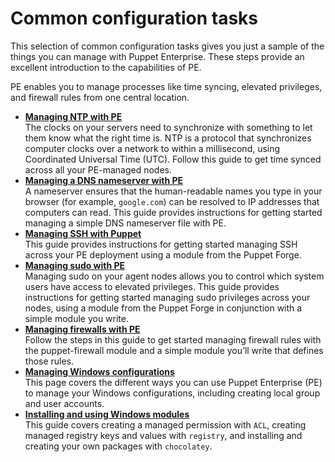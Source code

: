 # Common configuration tasks

This selection of common configuration tasks gives you just a sample of the things you can manage with Puppet Enterprise. These steps provide an excellent introduction to the capabilities of PE.

PE enables you to manage processes like time syncing, elevated privileges, and firewall rules from one central location.

-   **[Managing NTP with PE](managing_ntp_with_pe.md#)**  
The clocks on your servers need to synchronize with something to let them know what the right time is. NTP is a protocol that synchronizes computer clocks over a network to within a millisecond, using Coordinated Universal Time \(UTC\). Follow this guide to get time synced across all your PE-managed nodes.
-   **[Managing a DNS nameserver with PE](managing_dns_nameserver_pe.md#)**  
A nameserver ensures that the human-readable names you type in your browser \(for example, `google.com`\) can be resolved to IP addresses that computers can read. This guide provides instructions for getting started managing a simple DNS nameserver file with PE.
-   **[Managing SSH with Puppet](ssh_getting_started_guide.md#)**  
This guide provides instructions for getting started managing SSH across your PE deployment using a module from the Puppet Forge.
-   **[Managing sudo with PE](sudo_users_getting_started.md#)**  
Managing sudo on your agent nodes allows you to control which system users have access to elevated privileges. This guide provides instructions for getting started managing sudo privileges across your nodes, using a module from the Puppet Forge in conjunction with a simple module you write.
-   **[Managing firewalls with PE](firewall_getting_started.md#)**  
Follow the steps in this guide to get started managing firewall rules with the puppet-firewall module and a simple module you’ll write that defines those rules.
-   **[Managing Windows configurations](managing_windows_configurations.md#)**  
This page covers the different ways you can use Puppet Enterprise \(PE\) to manage your Windows configurations, including creating local group and user accounts.
-   **[Installing and using Windows modules](installing_and_using_windows_modules.md#)**  
This guide covers creating a managed permission with `ACL`, creating managed registry keys and values with `registry`, and installing and creating your own packages with `chocolatey`.

